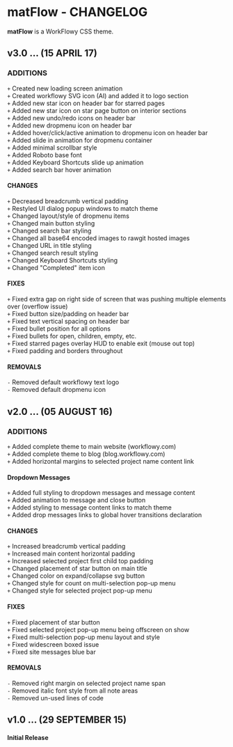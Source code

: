 # matFlow - CHANGELOG
**matFlow** is a WorkFlowy CSS theme.

## v3.0 ... (15 APRIL 17)

### ADDITIONS
`+` Created new loading screen animation  
`+` Created workflowy SVG icon (AI) and added it to logo section  
`+` Added new star icon on header bar for starred pages  
`+` Added new star icon on star page button on interior sections  
`+` Added new undo/redo icons on header bar    
`+` Added new dropmenu icon on header bar    
`+` Added hover/click/active animation to dropmenu icon on header bar    
`+` Added slide in animation for dropmenu container   
`+` Added minimal scrollbar style  
`+` Added Roboto base font  
`+` Added Keyboard Shortcuts slide up animation  
`+` Added search bar hover animation  

#### CHANGES
`+` Decreased breadcrumb vertical padding   
`+` Restyled UI dialog popup windows to match theme  
`+` Changed layout/style of dropmenu items  
`+` Changed main button styling  
`+` Changed search bar styling  
`+` Changed all base64 encoded images to rawgit hosted images  
`+` Changed URL in title styling  
`+` Changed search result styling  
`+` Changed Keyboard Shortcuts styling  
`+` Changed "Completed" item icon  

#### FIXES
`+` Fixed extra gap on right side of screen that was pushing multiple elements over (overflow issue)  
`+` Fixed button size/padding on header bar  
`+` Fixed text vertical spacing on header bar  
`+` Fixed bullet position for all options  
`+` Fixed bullets for open, children, empty, etc.  
`+` Fixed starred pages overlay HUD to enable exit (mouse out top)  
`+` Fixed padding and borders throughout  

#### REMOVALS
`-` Removed default workflowy text logo  
`-` Removed default dropmenu icon  

## v2.0 ... (05 AUGUST 16)

### ADDITIONS
`+` Added complete theme to main website (workflowy.com)  
`+` Added complete theme to blog (blog.workflowy.com)  
`+` Added horizontal margins to selected project name content link  

#### Dropdown Messages
`+` Added full styling to dropdown messages and message content  
`+` Added animation to message and close button  
`+` Added styling to message content links to match theme  
`+` Added drop messages links to global hover transitions declaration  

#### CHANGES
`+` Increased breadcrumb vertical padding  
`+` Increased main content horizontal padding  
`+` Increased selected project first child top padding  
`+` Changed placement of star button on main title  
`+` Changed color on expand/collapse svg button  
`+` Changed style for count on multi-selection pop-up menu  
`+` Changed style for selected project pop-up menu  

#### FIXES
`+` Fixed placement of star button  
`+` Fixed selected project pop-up menu being offscreen on show  
`+` Fixed multi-selection pop-up menu layout and style  
`+` Fixed widescreen boxed issue  
`+` Fixed site messages blue bar  

#### REMOVALS
`-` Removed right margin on selected project name span  
`-` Removed italic font style from all note areas  
`-` Removed un-used lines of code  

## v1.0 ... (29 SEPTEMBER 15)

#### Initial Release

